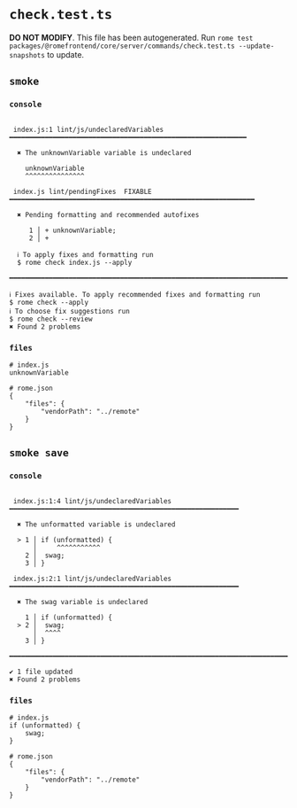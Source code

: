 # `check.test.ts`

**DO NOT MODIFY**. This file has been autogenerated. Run `rome test packages/@romefrontend/core/server/commands/check.test.ts --update-snapshots` to update.

## `smoke`

### `console`

```

 index.js:1 lint/js/undeclaredVariables ━━━━━━━━━━━━━━━━━━━━━━━━━━━━━━━━━━━━━━━━━━━━━━━━━━━━━━━━━━━━

  ✖ The unknownVariable variable is undeclared

    unknownVariable
    ^^^^^^^^^^^^^^^

 index.js lint/pendingFixes  FIXABLE  ━━━━━━━━━━━━━━━━━━━━━━━━━━━━━━━━━━━━━━━━━━━━━━━━━━━━━━━━━━━━━━

  ✖ Pending formatting and recommended autofixes

     1 │ + unknownVariable;
     2 │ + 

  ℹ To apply fixes and formatting run
  $ rome check index.js --apply 

━━━━━━━━━━━━━━━━━━━━━━━━━━━━━━━━━━━━━━━━━━━━━━━━━━━━━━━━━━━━━━━━━━━━━━━━━━━━━━━━━━━━━━━━━━━━━━━━━━━━

ℹ Fixes available. To apply recommended fixes and formatting run
$ rome check --apply
ℹ To choose fix suggestions run
$ rome check --review
✖ Found 2 problems

```

### `files`

```
# index.js
unknownVariable

# rome.json
{
	"files": {
		"vendorPath": "../remote"
	}
}

```

## `smoke save`

### `console`

```

 index.js:1:4 lint/js/undeclaredVariables ━━━━━━━━━━━━━━━━━━━━━━━━━━━━━━━━━━━━━━━━━━━━━━━━━━━━━━━━━━

  ✖ The unformatted variable is undeclared

  > 1 │ if (unformatted) {
      │     ^^^^^^^^^^^
    2 │  swag;
    3 │ }

 index.js:2:1 lint/js/undeclaredVariables ━━━━━━━━━━━━━━━━━━━━━━━━━━━━━━━━━━━━━━━━━━━━━━━━━━━━━━━━━━

  ✖ The swag variable is undeclared

    1 │ if (unformatted) {
  > 2 │  swag;
      │  ^^^^
    3 │ }

━━━━━━━━━━━━━━━━━━━━━━━━━━━━━━━━━━━━━━━━━━━━━━━━━━━━━━━━━━━━━━━━━━━━━━━━━━━━━━━━━━━━━━━━━━━━━━━━━━━━

✔ 1 file updated
✖ Found 2 problems

```

### `files`

```
# index.js
if (unformatted) {
	swag;
}

# rome.json
{
	"files": {
		"vendorPath": "../remote"
	}
}

```
